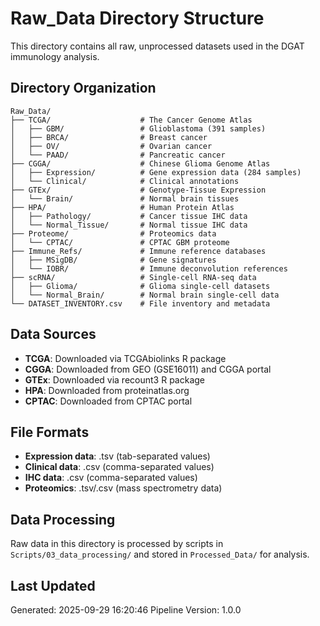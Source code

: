 # Raw_Data Directory Structure

This directory contains all raw, unprocessed datasets used in the DGAT immunology analysis.

## Directory Organization

```
Raw_Data/
├── TCGA/                    # The Cancer Genome Atlas
│   ├── GBM/                 # Glioblastoma (391 samples)
│   ├── BRCA/                # Breast cancer
│   ├── OV/                  # Ovarian cancer
│   └── PAAD/                # Pancreatic cancer
├── CGGA/                    # Chinese Glioma Genome Atlas
│   ├── Expression/          # Gene expression data (284 samples)
│   └── Clinical/            # Clinical annotations
├── GTEx/                    # Genotype-Tissue Expression
│   └── Brain/               # Normal brain tissues
├── HPA/                     # Human Protein Atlas
│   ├── Pathology/           # Cancer tissue IHC data
│   └── Normal_Tissue/       # Normal tissue IHC data
├── Proteome/                # Proteomics data
│   └── CPTAC/               # CPTAC GBM proteome
├── Immune_Refs/             # Immune reference databases
│   ├── MSigDB/              # Gene signatures
│   └── IOBR/                # Immune deconvolution references
├── scRNA/                   # Single-cell RNA-seq data
│   ├── Glioma/              # Glioma single-cell datasets
│   └── Normal_Brain/        # Normal brain single-cell data
└── DATASET_INVENTORY.csv    # File inventory and metadata
```

## Data Sources

- **TCGA**: Downloaded via TCGAbiolinks R package
- **CGGA**: Downloaded from GEO (GSE16011) and CGGA portal
- **GTEx**: Downloaded via recount3 R package
- **HPA**: Downloaded from proteinatlas.org
- **CPTAC**: Downloaded from CPTAC portal

## File Formats

- **Expression data**: .tsv (tab-separated values)
- **Clinical data**: .csv (comma-separated values)
- **IHC data**: .csv (comma-separated values)
- **Proteomics**: .tsv/.csv (mass spectrometry data)

## Data Processing

Raw data in this directory is processed by scripts in `Scripts/03_data_processing/`
and stored in `Processed_Data/` for analysis.

## Last Updated

Generated: 2025-09-29 16:20:46
Pipeline Version: 1.0.0

